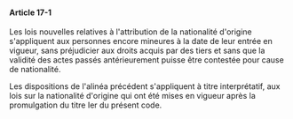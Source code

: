 #### Article 17-1

Les lois nouvelles relatives à l'attribution de la nationalité d'origine s'appliquent aux personnes encore mineures à la date de leur entrée en vigueur, sans préjudicier aux droits acquis par des tiers et sans que la validité des actes passés antérieurement puisse être contestée pour cause de nationalité.

Les dispositions de l'alinéa précédent s'appliquent à titre interprétatif, aux lois sur la nationalité d'origine qui ont été mises en vigueur après la promulgation du titre Ier du présent code.

